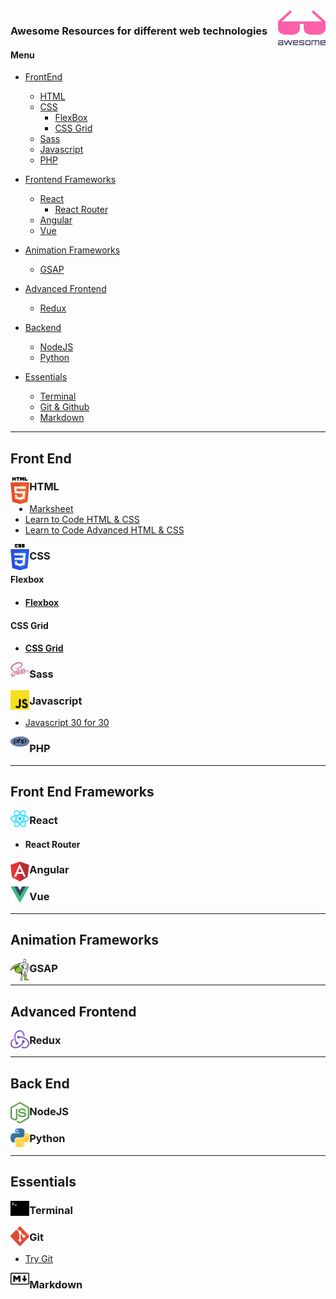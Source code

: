 <img align="right" src="./images/awesome.svg" width="15%">
<h3>Awesome Resources for different web technologies</h3>  

#### Menu

* <a href="#frontend">FrontEnd</a>

  * <a href="#html">HTML</a>
  * <a href="#css">CSS</a>
    * <a href="#flexbox">FlexBox</a>
    * <a href="#css-grid">CSS Grid</a>
  * <a href="#sass">Sass</a>
  * <a href="#javascript">Javascript</a>
  * <a href="#php">PHP</a>

* <a href="#frontend-frameworks">Frontend Frameworks</a>

  * <a href="#react">React</a>
    * <a href="#react-router">React Router</a>
  * <a href="#angular">Angular</a>
  * <a href="#vue">Vue</a>

* <a href="#animation-frameworks">Animation Frameworks</a>

  * <a href="#gsap">GSAP</a>

* <a href="#advanced-frontend">Advanced Frontend</a>

  * <a href="#redux">Redux</a>

* <a href="#backend">Backend</a>

  * <a href="#nodejs">NodeJS</a>
  * <a href="#python">Python</a>

* <a href="#essentials">Essentials</a>
  * <a href="#terminal">Terminal</a>
  * <a href="#git">Git & Github</a>
  * <a href="#markdown">Markdown</a>

---

<h2 id="frontend">Front End</h2>  

<img align="left" src="./images/html.svg" width="6%">
<h3 id="html">HTML</h3>  

* [Marksheet](http://marksheet.io/)
* [Learn to Code HTML & CSS](https://learn.shayhowe.com/html-css/)
* [Learn to Code Advanced HTML & CSS](https://learn.shayhowe.com/advanced-html-css/)

<img align="left" src="./images/css.svg" width="6%">
<h3 id="css">CSS</h3>  

<h4 id="flexbox">Flexbox<h4>

* [Flexbox](https://flexbox.io)

<h4 id="css-grid">CSS Grid<h4>  

* [CSS Grid](https://cssgrid.io)

<img align="left" src="./images/sass.svg" width="6%">
<h3 id="sass">Sass</h3>  

<img align="left" src="./images/javascript.svg" width="6%">
<h3 id="javascript">Javascript</h3>  

* [Javascript 30 for 30](https://javascript30.com/)

<img align="left" src="./images/php.svg" width="6%">
<h3 id="php">PHP</h3>  

---

<h2 id="frontend-frameworks">Front End Frameworks</h2>  

<img align="left" src="./images/react.svg" width="6%">
<h3 id="react">React</h3>  

* <h4 id="react-router">React Router<h4>

<img align="left" src="./images/angular.svg" width="6%">
<h3 id="angular">Angular</h3>  

<img align="left" src="./images/vue.svg" width="6%">
<h3 id="vue">Vue</h3>  

---

<h2 id="animation-frameworks">Animation Frameworks</h2>

<img align="left" src="./images/gsap.svg" width="6%">
<h3 id="gsap">GSAP</h3>  

---

<h2 id="advanced-frontend">Advanced Frontend</h2>

<img align="left" src="./images/redux.svg" width="6%">
<h3 id="redux">Redux</h3>  

---

<h2 id="backend">Back End</h2>

<img align="left" src="./images/nodejs.svg" width="6%">
<h3 id="nodejs">NodeJS</h3>  

<img align="left" src="./images/python.svg" width="6%">
<h3 id="python">Python</h3>  

---

<h2 id="essentials">Essentials</h2>

<img align="left" src="./images/terminal.svg" width="6%">
<h3 id="terminal">Terminal</h3>  

<img align="left" src="./images/git.svg" width="6%">
<h3 id="git">Git</h3>

* [Try Git](https://try.github.io)

<img align="left" src="./images/markdown.svg" width="6%">
<h3 id="markdown">Markdown</h3>
